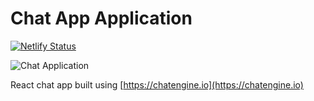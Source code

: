 # Chat App Application
[![Netlify Status](https://api.netlify.com/api/v1/badges/04967ad1-94e1-43c5-9740-73bbf4e8e31d/deploy-status)](https://app.netlify.com/sites/chat-kenya/deploys)

![Chat Application](https://i.ibb.co/GJwyy9m/Bv9-Js3-QLOLY-HD.jpg)


React chat app built using [https://chatengine.io](https://chatengine.io)
